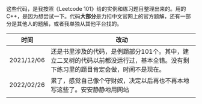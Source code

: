 这些代码，是我按照《Leetcode 101》给的实例和练习题目整理出来的。用的C++，是因为想尝试一下。代码**大部分**是力扣中文官网上的官方题解，还有一部分是其他人的题解，或者我单独从其他平台找的。

| 时间       | 改动                                                         |
| ---------- | ------------------------------------------------------------ |
| 2021/12/06 | 还是书里涉及的代码，是例题部分101个。其中，建立二叉树的代码以前都没运行过，基本全错。没有剩下练习里的题目肯定会做，时间不是现在。 |
| 2022/02/26 | 累了，感觉自己像个守财奴，决定以后再也不再本地写这些了。安安静静地用网站 |
|            |                                                              |

